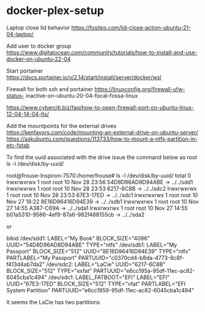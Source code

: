 # docker-plex-setup

Laptop close lid behavior
https://fostips.com/lid-close-action-ubuntu-21-04-laptop/

Add user to docker group
https://www.digitalocean.com/community/tutorials/how-to-install-and-use-docker-on-ubuntu-22-04

Start portainer
https://docs.portainer.io/v/2.14/start/install/server/docker/wsl

Firewall for both ssh and portainer
https://linuxconfig.org/firewall-ufw-status-
inactive-on-ubuntu-20-04-focal-fossa-linux

https://www.cyberciti.biz/faq/how-to-open-firewall-port-on-ubuntu-linux-12-04-14-04-lts/

Add the mountpoints for the external drives
https://kenfavors.com/code/mounting-an-external-drive-on-ubuntu-server/
https://askubuntu.com/questions/113733/how-to-mount-a-ntfs-partition-in-etc-fstab

To find the uuid associated with the drive issue the command below as root
ls -l /dev/disk/by-uuid/

root@frouse-Inspiron-7570:/home/frouse# ls -l /dev/disk/by-uuid/
total 0
 lrwxrwxrwx 1 root root 10 Nov 28 23:56 54D8D96AD8D94ABE -> ../../sdd1
 lrwxrwxrwx 1 root root 10 Nov 28 23:53 6217-6C8B -> ../../sdc2
 lrwxrwxrwx 1 root root 10 Nov 28 23:53 67E3-17ED -> ../../sdc1
 lrwxrwxrwx 1 root root 10 Nov 27 18:22 8E16D96416D94E39 -> ../../sdb1
 lrwxrwxrwx 1 root root 10 Nov 27 14:55 A387-C69A -> ../../sda1
 lrwxrwxrwx 1 root root 10 Nov 27 14:55 b01a5310-9586-4ef9-87a6-982f488155cb -> ../../sda2

or

blkid
 /dev/sdd1: LABEL="My Book" BLOCK_SIZE="4096" UUID="54D8D96AD8D94ABE" TYPE="ntfs"
 /dev/sdb1: LABEL="My Passport" BLOCK_SIZE="512" UUID="8E16D96416D94E39" TYPE="ntfs" PARTLABEL="My Passport"  PARTUUID="c0370cd4-b8da-4773-8c8f-f413d4ab7da2"
 /dev/sdc2: LABEL="LaCie" UUID="6217-6C8B" BLOCK_SIZE="512" TYPE="exfat" PARTUUID="e6cc195a-95df-11ec-ac82-6045cba1c494"
 /dev/sdc1: LABEL_FATBOOT="EFI" LABEL="EFI" UUID="67E3-17ED" BLOCK_SIZE="512" TYPE="vfat" PARTLABEL="EFI System Partition"  PARTUUID="e6cc1959-95df-11ec-ac82-6045cba1c494"

It seems the LaCie has two partitions





